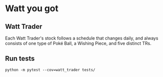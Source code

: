 
# Watt you got



## Watt Trader

Each Watt Trader's stock follows a schedule that changes daily, and always consists of one type of Poké Ball, a Wishing Piece, and five distinct TRs.

## Run tests

```
python -m pytest --cov=watt_trader tests/
```